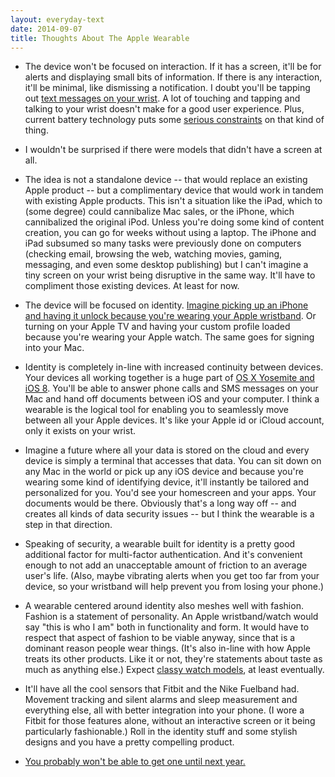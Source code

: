 ```yaml
---
layout: everyday-text
date: 2014-09-07
title: Thoughts About The Apple Wearable
---
```


- The device won't be focused on interaction. If it has a screen, it'll be for alerts and displaying small bits of information. If there is any interaction, it'll be minimal, like dismissing a notification. I doubt you'll be tapping out [text messages on your wrist](http://techcrunch.com/2014/09/03/hands-on-with-the-samsung-gear-s-smart-watch/). A lot of touching and tapping and talking to your wrist doesn't make for a good user experience. Plus, current battery technology puts some [serious constraints](http://daringfireball.net/linked/2014/09/05/apples-juice) on that kind of thing.

- I wouldn't be surprised if there were models that didn't have a screen at all.

- The idea is not a standalone device -- that would replace an existing Apple product -- but a complimentary device that would work in tandem with existing Apple products. This isn't a situation like the iPad, which to (some degree) could cannibalize Mac sales, or the iPhone, which cannibalized the original iPod. Unless you're doing some kind of content creation, you can go for weeks without using a laptop. The iPhone and iPad subsumed so many tasks were previously done on computers (checking email, browsing the web, watching movies, gaming, messaging, and even some desktop publishing) but I can't imagine a tiny screen on your wrist being disruptive in the same way. It'll have to compliment those existing devices. At least for now.

- The device will be focused on identity. [Imagine picking up an iPhone and having it unlock because you're wearing your Apple wristband](http://cl.ly/XPfz). Or turning on your Apple TV and having your custom profile loaded because you're wearing your Apple watch. The same goes for signing into your Mac.

- Identity is completely in-line with increased continuity between devices. Your devices all working together is a huge part of [OS X Yosemite and iOS 8](https://www.apple.com/osx/preview/mac-and-ios/). You'll be able to answer phone calls and SMS messages on your Mac and hand off documents between iOS and your computer. I think a wearable is the logical tool for enabling you to seamlessly move between all your Apple devices. It's like your Apple id or iCloud account, only it exists on your wrist.

- Imagine a future where all your data is stored on the cloud and every device is simply a terminal that accesses that data. You can sit down on any Mac in the world or pick up any iOS device and because you're wearing some kind of identifying device, it'll instantly be tailored and personalized for you. You'd see your homescreen and your apps. Your documents would be there. Obviously that's a long way off -- and creates all kinds of data security issues -- but I think the wearable is a step in that direction.

- Speaking of security, a wearable built for identity is a pretty good additional factor for multi-factor authentication. And it's convenient enough to not add an unacceptable amount of friction to an average user's life. (Also, maybe vibrating alerts when you get too far from your device, so your wristband will help prevent you from losing your phone.)

- A wearable centered around identity also meshes well with fashion. Fashion is a statement of personality. An Apple wristband/watch would say "this is who I am" both in functionality and form. It would have to respect that aspect of fashion to be viable anyway, since that is a dominant reason people wear things. (It's also in-line with how Apple treats its other products. Like it or not, they're statements about taste as much as anything else.) Expect [classy watch models](http://www.vanityfair.com/online/daily/2014/09/marc-newson-apple-jony-ive), at least eventually.

- It'll have all the cool sensors that Fitbit and the Nike Fuelband had. Movement tracking and silent alarms and sleep measurement and everything else, all with better integration into your phone. (I wore a Fitbit for those features alone, without an interactive screen or it being particularly fashionable.) Roll in the identity stuff and some stylish designs and you have a pretty compelling product.

- [You probably won't be able to get one until next year.](http://recode.net/2014/08/29/codered-apple-wearable-wont-ship-until-next-year/)
